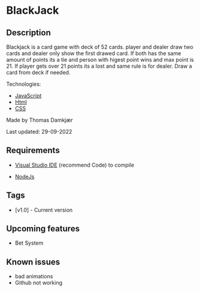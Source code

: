 # BlackJack

## Description

Blackjack is a card game with deck of 52 cards. player and dealer draw two cards and dealer only show the first drawed card. If both has the same amount of points its a tie and person with higest point wins and max point is 21. If player gets over 21 points its a lost and same rule is for dealer. Draw a card from deck if needed. 

Technologies: 
* <a href="https://www.javascript.com/" target="_blank">JavaScript</a>
* <a href="https://html.com/" target="_blank">Html</a>
* <a href="https://www.w3schools.com/css/" target="_blank">CSS</a>

Made by Thomas Damkjær

Last updated: 29-09-2022

## Requirements

* <a href="https://code.visualstudio.com/" target="_blank">Visual Studio IDE</a> (recommend Code) to compile

* <a href="https://nodejs.org/en/" target="_blank">NodeJs</a>

## Tags

* [v1.0] - Current version

## Upcoming features

* Bet System

## Known issues

* bad animations 
* Github not working
